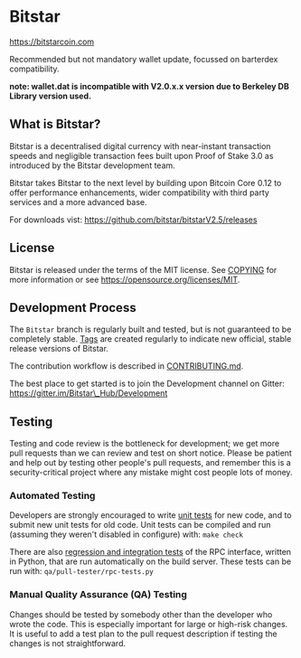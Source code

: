 Bitstar
=====================================

https://bitstarcoin.com

Recommended but not mandatory wallet update, focussed on barterdex compatibility.

**note: wallet.dat is incompatible with V2.0.x.x version due to Berkeley DB Library version used.**


What is Bitstar?
----------------

Bitstar is a decentralised digital currency with near-instant transaction speeds and
negligible transaction fees built upon Proof of Stake 3.0 as introduced by the Bitstar development team. 

Bitstar takes Bitstar to the next level by building upon Bitcoin Core 0.12 to offer performance enhancements,
wider compatibility with third party services and a more advanced base.

For downloads vist: https://github.com/bitstar/bitstarV2.5/releases

License
-------

Bitstar is released under the terms of the MIT license. See [COPYING](COPYING) for more
information or see https://opensource.org/licenses/MIT.

Development Process
-------------------

The `Bitstar` branch is regularly built and tested, but is not guaranteed to be
completely stable. [Tags](https://github.com/bitstar/bitstarV2.5/tags) are created
regularly to indicate new official, stable release versions of Bitstar.

The contribution workflow is described in [CONTRIBUTING.md](CONTRIBUTING.md).

The best place to get started is to join the Development channel on Gitter: https://gitter.im/Bitstar\_Hub/Development

Testing
-------

Testing and code review is the bottleneck for development; we get more pull
requests than we can review and test on short notice. Please be patient and help out by testing
other people's pull requests, and remember this is a security-critical project where any mistake might cost people
lots of money.

### Automated Testing

Developers are strongly encouraged to write [unit tests](/doc/unit-tests.md) for new code, and to
submit new unit tests for old code. Unit tests can be compiled and run
(assuming they weren't disabled in configure) with: `make check`

There are also [regression and integration tests](/qa) of the RPC interface, written
in Python, that are run automatically on the build server.
These tests can be run with: `qa/pull-tester/rpc-tests.py`

### Manual Quality Assurance (QA) Testing

Changes should be tested by somebody other than the developer who wrote the
code. This is especially important for large or high-risk changes. It is useful
to add a test plan to the pull request description if testing the changes is
not straightforward.
